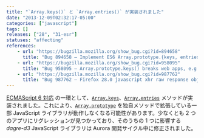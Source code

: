 ```yaml
---
title: "`Array.keys()` と `Array.entries()` が実装されました"
date: "2013-12-09T02:32:17-05:00"
categories: ["javascript"]
tags: []
releases: ["28", "31-esr"]
statuses: "affecting"
references:
    - url: "https://bugzilla.mozilla.org/show_bug.cgi?id=894658"
      title: "Bug 894658 – Implement ES6 Array.prototype.{keys, entries}"
    - url: "https://bugzilla.mozilla.org/show_bug.cgi?id=958095"
      title: "Bug 958095 – Array.prototype.keys() breaks web apps, e.g. dagre-d3"
    - url: "https://bugzilla.mozilla.org/show_bug.cgi?id=987762"
      title: "Bug 987762 – Firefox 28.0 javascript xhr raw response object (from json API) has a property \'entries\' which is a [native code] function"
---
```

[ECMAScript 6 対応](https://developer.mozilla.org/docs/Web/JavaScript/ECMAScript_6_support_in_Mozilla) の一環として、[`Array.keys`](https://developer.mozilla.org/docs/Web/JavaScript/Reference/Global_Objects/Array/keys)、[`Array.entries`](https://developer.mozilla.org/docs/Web/JavaScript/Reference/Global_Objects/Array/entries) メソッドが実装されました。これにより、[`Array.prototype`](https://developer.mozilla.org/docs/Web/JavaScript/Reference/Global_Objects/Array/prototype) を独自メソッドで拡張している一部 JavaScript ライブラリが動作しなくなる可能性があります。少なくとも 2 つのアプリにリグレッションが見つかっており、そのうちの 1 つに影響する *dagre-d3* JavaScript ライブラリは Aurora 開発サイクル中に修正されました。
